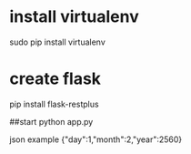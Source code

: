 # install virtualenv
sudo pip install virtualenv

# create flask
  pip install flask-restplus
  
##start
  python app.py
  
json example {"day":1,"month":2,"year":2560}


